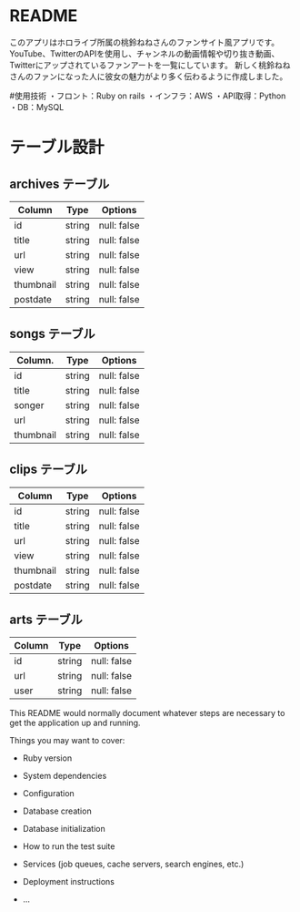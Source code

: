 # README
このアプリはホロライブ所属の桃鈴ねねさんのファンサイト風アプリです。
YouTube、TwitterのAPIを使用し、チャンネルの動画情報や切り抜き動画、Twitterにアップされているファンアートを一覧にしています。
新しく桃鈴ねねさんのファンになった人に彼女の魅力がより多く伝わるように作成しました。

#使用技術
・フロント：Ruby on rails
・インフラ：AWS
・API取得：Python
・DB：MySQL

# テーブル設計

## archives テーブル

| Column             | Type   | Options     |
| ------------------ | ------ | ----------- |
| id                 | string | null: false |
| title              | string | null: false |
| url                | string | null: false |
| view               | string | null: false |
| thumbnail          | string | null: false |
| postdate           | string | null: false |

## songs テーブル

| Column.            | Type   | Options     |
| ------------------ | ------ | ----------- |
| id                 | string | null: false |
| title              | string | null: false |
| songer             | string | null: false |
| url                | string | null: false |
| thumbnail          | string | null: false |

## clips テーブル

| Column             | Type   | Options     |
| ------------------ | ------ | ----------- |
| id                 | string | null: false |
| title              | string | null: false |
| url                | string | null: false |
| view               | string | null: false |
| thumbnail          | string | null: false |
| postdate           | string | null: false |

## arts テーブル

| Column  | Type   | Options     |
| ------- | ------ | ----------- |
| id      | string | null: false |
| url     | string | null: false |
| user    | string | null: false |

This README would normally document whatever steps are necessary to get the
application up and running.

Things you may want to cover:

* Ruby version

* System dependencies

* Configuration

* Database creation

* Database initialization

* How to run the test suite

* Services (job queues, cache servers, search engines, etc.)

* Deployment instructions

* ...
